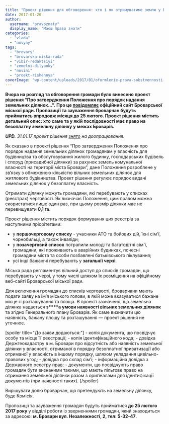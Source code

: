 ```yaml
---
title: "Проект рішення для обговорення: хто і як отримуватиме землю у Броварах. ЗНЯТО"
date: 2017-01-26
author: 
  username: "pravoznaty"
  display_name: "Маєш право знати"
categories: 
  - "vlada"
  - "novyny"
tags: 
  - "brovary"
  - "brovarska-miska-rada"
  - "vibir-redaktsiyi"
  - "zemelni-dilyanky"
  - "novini"
  - "proekt-rishennya"
coverImage: "wp-content/uploads/2017/01/oformlenie-prava-sobstvennosti-na-zemlu.png"
---
```


**Вчора на розгляд та обговорення громади було винесено проект рішення “Про затвердження Положення про порядок надання земельних ділянок...”.** **Про це [повідомляє](https://brovary-rada.gov.ua/news/14723.html) офіційний сайт Броварської міської ради. Пропозиції та зауваження броварчан будуть прийматись впродовж місяця до 25 лютого. Проект рішення містить детальний опис: хто саме та у якій послідовності має право на безоплатну земельну ділянку у межах Броварів.**

_**UPD.** 31.01.17 проект рішення [знято](https://brovary-rada.gov.ua/news/14739.html) на доопрацювання._

Як сказано в проекті рішення “Про затвердження Положення про порядок надання земельних ділянок громадянам у власність для будівництва та обслуговування жилого будинку, господарських будівель і споруд (присадибної ділянки) за рахунок земель комунальної власності на території міста Бровари”, дане Положення розроблене у зв’язку з обмеженою кількістю вільних земельних ділянок для житлового будівництва. Проект рішення регулює порядок видачі земельних ділянок у безоплатну власність.

Отримати ділянку можуть громадяни, які перебувають у списках (реєстрах) черговості. Як визначає Положення, цим правом можна скористатися лише один раз, при цьому розмір ділянки має не перевищувати **0,1 га**.

Проект рішення містить порядок формування цих реєстрів за наступними пріорітетами:

- у **першочерговому списку** - учасники АТО та бойових дій, їхні сім'ї, чорнобильці, а також інваліди;
- у **позачерговий список** потрапили молоді та багатодітні сім'ї, громадяни, які проживають в аварійних будинках, почесні громадяни міста та особи позбавлені батьківського піклування;
- усі інші бажаючі перебувають у **загальнії черзі**.

Міська рада регламентує вільний доступ до списків громадян, що перебувають у черзі, у тому числі шляхом їх розміщення на офіційному веб-сайті Броварської міської ради.

Для включення громадян до списків черговості, броварчани мають подати заяву на ім’я міського голови, в якій може вказуватися бажане місце її розташування та площа. В проекті зазначено, що земельна ділянка надається **з****а умови наявності вільних земельних ділянок** та згідно Генерального плану Броварів. Як саме визначити цю наявність, бажану площу та розташування — проект рішення не уточнює.

\[spoiler title="До заяви додаються:"\] - копія документа, що посвідчує особу та місце її реєстрації; - копія ідентифікаційного кода; - довідка Держгеокадастру в м. Бровари про відсутність або наявність земельної ділянки у власності, отриманої в порядку безоплатної приватизації або отриманої у власність в іншому порядку, шляхом укладання цивільно-правових угод; - довідка про склад сім’ї; - інформаційна довідка з Державного реєстру прав; - документи, що посвідчують право громадян бути визнаними такими, що мають пільгове право на отримання земельної ділянки разом з оригіналами для ідентифікації документів (при наявності таких). \[/spoiler\]

Вирішувати долю броварчан, що претендують на земельну ділянку, буде Комісія.

Пропозиції та зауваження громадян будуть прийматися **до 25 лютого 2017 року** у відділі роботи із зверненнями громадян, який знаходиться за адресою: **м. Бровари вул. Незалежності, 2, тел: 5-32-47**.
